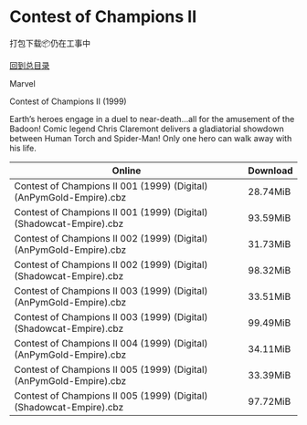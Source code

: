 # Contest of Champions II

打包下载📦仍在工事中

[回到总目录](/Catalogs.md)

Marvel

Contest of Champions II (1999)

Earth’s heroes engage in a duel to near-death…all for the amusement of the Badoon! Comic legend Chris Claremont delivers a gladiatorial showdown between Human Torch and Spider-Man! Only one hero can walk away with his life.





Online | Download
--- | ---
Contest of Champions II 001 (1999) (Digital) (AnPymGold-Empire).cbz | 28.74MiB
Contest of Champions II 001 (1999) (Digital) (Shadowcat-Empire).cbz | 93.59MiB
Contest of Champions II 002 (1999) (Digital) (AnPymGold-Empire).cbz | 31.73MiB
Contest of Champions II 002 (1999) (Digital) (Shadowcat-Empire).cbz | 98.32MiB
Contest of Champions II 003 (1999) (Digital) (AnPymGold-Empire).cbz | 33.51MiB
Contest of Champions II 003 (1999) (Digital) (Shadowcat-Empire).cbz | 99.49MiB
Contest of Champions II 004 (1999) (Digital) (AnPymGold-Empire).cbz | 34.11MiB
Contest of Champions II 005 (1999) (Digital) (AnPymGold-Empire).cbz | 33.39MiB
Contest of Champions II 005 (1999) (Digital) (Shadowcat-Empire).cbz | 97.72MiB